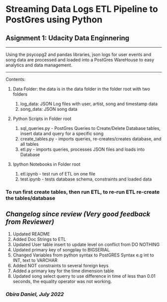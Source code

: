 # Streaming Data Logs ETL Pipeline to PostGres using Python

## Asignment 1: Udacity Data Enginnering
***
Using the psycopg2 and pandas libraries, json logs for user events and song data
are processed and loaded into a PostGres WareHouse to easy analytics and data
management.
***
Contents: 
1. Data Folder: the data is in the data folder in the folder root with two folders
    1. log_data: JSON Log files with user, artist, song and timestamp data
    2. song_data: JSON song data 
    
2. Python Scripts in Folder root
    1. sql_queries.py - PostGres Queries to Create/Delete Database tables, insert data and query for a specific song
    2. create_tables.py - imports queries, re-creates/creates database, and all tables
    3. etl.py - imports queries, processes JSON files and loads into Database

3. Ipython Notebooks in Folder root
    1. etl.ipynb - test run of ETL on one file
    2. test.ipynb - tests database schema, constraints and loaded data

### To run first create tables, then run ETL, to re-run ETL re-create the tables/database

## ***Changelog since review (Very good feedback from Reviewer)***
1. Updated README
2. Added Doc Strings to ETL
3. Updated User table insert to update level on conflict from DO NOTHING
4. Updated primary key of songplay to BIGSERIAL
5. Changed Variables from python syntax to PostGRES Syntax e.g int to INT, text to VARCHAR
6. Added NOT constraints to several foreign keys
7. Added a primary key for the time dimension table
8. Updated song select querry to use difference in time of less than 0.01 seconds, the equality operator was not working.


### ***Obira Daniel, July 2022***

